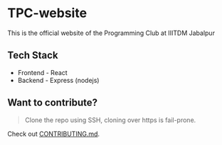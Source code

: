 # TPC-website

This is the official website of the Programming Club at IIITDM Jabalpur

## Tech Stack

- Frontend - React
- Backend - Express (nodejs)

## Want to contribute?

> Clone the repo using SSH, cloning over https is fail-prone.

Check out [CONTRIBUTING.md](CONTRIBUTING.md).
